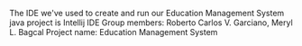 The IDE we've used to create and run our Education Management System java project is Intellij IDE
Group members: Roberto Carlos V. Garciano, Meryl L. Bagcal
Project name: Education Management System
